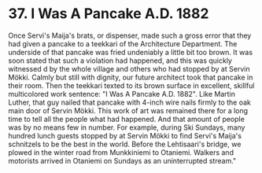 


    
# 37. I Was A Pancake A.D. 1882

Once Servi's Maija's brats, or dispenser, made such a gross error that they had given a pancake to a teekkari of the Architecture Department. The underside of that pancake was fried undeniably a little bit too brown. It was soon stated that such a violation had happened, and this was quickly witnessed d by the whole village and others who had stopped by at Servin Mökki. Calmly but still with dignity, our future architect took that pancake in their room. Then the teekkari texted to its brown surface in excellent, skillful multicolored work sentence: "I Was A Pancake A.D. 1882". Like Martin Luther, that guy nailed that pancake with 4-inch wire nails firmly to the oak main door of Servin Mökki. This work of art was remained there for a long time to tell all the people what had happened. And that amount of people was by no means few in number. For example, during Ski Sundays, many hundred lunch guests stopped by at Servin Mökki to find Servi's Maija's schnitzels to be the best in the world. Before the Lehtisaari's bridge, we plowed in the winter road from Munkkiniemi to Otaniemi. Walkers and motorists arrived in Otaniemi on Sundays as an uninterrupted stream."
